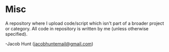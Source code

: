 # Misc

A repository where I upload code/script which isn't part of a broader project or category.  All code in repository is written by me (unless otherwise specified).

-Jacob Hunt (jacobhuntemail@gmail.com)
